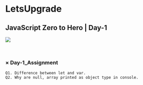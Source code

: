 # LetsUpgrade

## JavaScript Zero to Hero | Day-1

<a href="https://youtu.be/qqJrgklG92s"> <img src="https://i.ytimg.com/vi/qqJrgklG92s/hqdefault.jpg?sqp=-oaymwEXCNACELwBSFryq4qpAwkIARUAAIhCGAE=&rs=AOn4CLA6RVVWth7lzSNJrfEwMJcaMMtrxQ"> </a>

<br>

### × Day-1_Assignment

```
Q1. Difference between let and var.
Q2. Why are null, array printed as object type in console.
```
